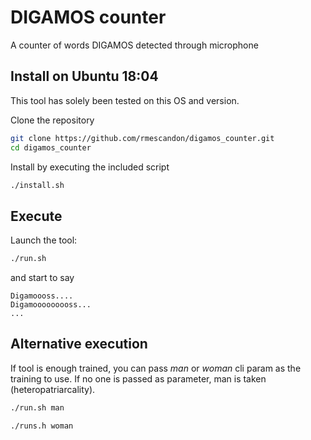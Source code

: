 # DIGAMOS counter

A counter of words DIGAMOS detected through microphone

## Install on Ubuntu 18:04

This tool has solely been tested on this OS and version.

Clone the repository

```sh
git clone https://github.com/rmescandon/digamos_counter.git
cd digamos_counter
```

Install by executing the included script
```sh
./install.sh
```

## Execute

Launch the tool:

```sh
./run.sh
```

and start to say

```
Digamoooss....
Digamooooooooss...
...

```

## Alternative execution

If tool is enough trained, you can pass *man* or *woman* cli param as the training to use.
If no one is passed as parameter, man is taken (heteropatriarcality).

```sh
./run.sh man
```

```sh
./runs.h woman
```